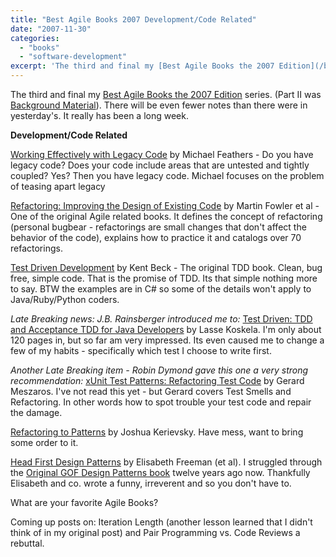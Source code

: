 ```yaml
---
title: "Best Agile Books 2007 Development/Code Related"
date: "2007-11-30"
categories: 
  - "books"
  - "software-development"
excerpt: 'The third and final my [Best Agile Books the 2007 Edition](/blog/best-agile-book)'
---
```


The third and final my [Best Agile Books the 2007 Edition](/blog/best-agile-book) series. (Part II was [Background Material](/blog/best-agile-bo-1)). There will be even fewer notes than there were in yesterday's. It really has been a long week.

**Development/Code Related**

[Working Effectively with Legacy Code](https://www.amazon.com/Working-Effectively-Legacy-Robert-Martin/dp/0131177052/&tag=notesfromatoo-20) by Michael Feathers - Do you have legacy code? Does your code include areas that are untested and tightly coupled? Yes? Then you have legacy code. Michael focuses on the problem of teasing apart legacy

[Refactoring: Improving the Design of Existing Code](https://www.amazon.com/Refactoring-Improving-Existing-Addison-Wesley-Technology/dp/0201485672/&tag=notesfromatoo-20) by Martin Fowler et al - One of the original Agile related books. It defines the concept of refactoring (personal bugbear - refactorings are small changes that don't affect the behavior of the code), explains how to practice it and catalogs over 70 refactorings.

[Test Driven Development](https://www.amazon.com/Test-Driven-Development-Addison-Wesley-Signature/dp/0321146530/&tag=notesfromatoo-20) by Kent Beck - The original TDD book. Clean, bug free, simple code. That is the promise of TDD. Its that simple nothing more to say. BTW the examples are in C# so some of the details won't apply to Java/Ruby/Python coders.

_Late Breaking news: J.B. Rainsberger introduced me to:_ [Test Driven: TDD and Acceptance TDD for Java Developers](https://www.amazon.com/Test-Driven-Acceptance-Java-Developers/dp/1932394850/&tag=notesfromatoo-20) by Lasse Koskela. I'm only about 120 pages in, but so far am very impressed. Its even caused me to change a few of my habits - specifically which test I choose to write first.

_Another Late Breaking item - Robin Dymond gave this one a very strong recommendation:_ [xUnit Test Patterns: Refactoring Test Code](https://www.amazon.com/xUnit-Test-Patterns-Refactoring-Addison-Wesley/dp/0131495054/&tag=notesfromatoo-20) by Gerard Meszaros. I've not read this yet - but Gerard covers Test Smells and Refactoring. In other words how to spot trouble your test code and repair the damage.

[Refactoring to Patterns](https://www.amazon.com/Refactoring-Patterns-Addison-Wesley-Signature-Kerievsky/dp/0321213351/&tag=notesfromatoo-20) by Joshua Kerievsky. Have mess, want to bring some order to it.

[Head First Design Patterns](https://www.amazon.com/Head-First-Design-Patterns/dp/0596007124/&tag=notesfromatoo-20) by Elisabeth Freeman (et al). I struggled through the [Original GOF Design Patterns book](https://www.amazon.com/Design-Patterns-Object-Oriented-Addison-Wesley-Professional/dp/0201633612//&tag=notesfromatoo-20) twelve years ago now. Thankfully Elisabeth and co. wrote a funny, irreverent and so you don't have to.

What are your favorite Agile Books?

Coming up posts on: Iteration Length (another lesson learned that I didn't think of in my original post) and Pair Programming vs. Code Reviews a rebuttal.
